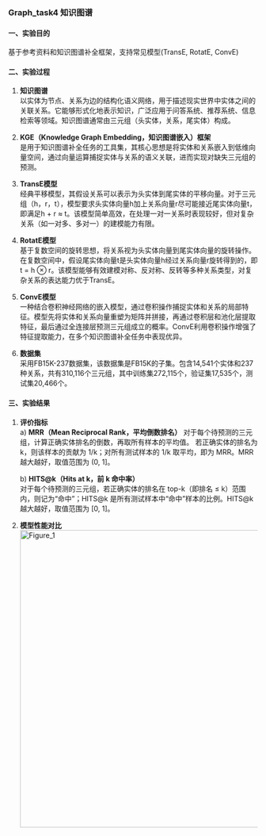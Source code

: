 ### Graph_task4 知识图谱

#### 一、实验目的
基于参考资料和知识图谱补全框架，支持常见模型(TransE, RotatE, ConvE)

#### 二、实验过程
1. **知识图谱**  
以实体为节点、关系为边的结构化语义网络，用于描述现实世界中实体之间的关联关系。它能够形式化地表示知识，广泛应用于问答系统、推荐系统、信息检索等领域。知识图谱通常由三元组（头实体，关系，尾实体）构成。

2. **KGE（Knowledge Graph Embedding，知识图谱嵌入）框架**  
是用于知识图谱补全任务的工具集，其核心思想是将实体和关系嵌入到低维向量空间，通过向量运算捕捉实体与关系的语义关联，进而实现对缺失三元组的预测。

3. **TransE模型**  
经典平移模型，其假设关系可以表示为头实体到尾实体的平移向量。对于三元组（h，r，t），模型要求头实体向量h加上关系向量r尽可能接近尾实体向量t，即满足h + r ≈ t。该模型简单高效，在处理一对一关系时表现较好，但对复杂关系（如一对多、多对一）的建模能力有限。

4. **RotatE模型**  
基于复数空间的旋转思想，将关系视为头实体向量到尾实体向量的旋转操作。在复数空间中，假设尾实体向量t是头实体向量h经过关系向量r旋转得到的，即t = h ⊗ r。该模型能够有效建模对称、反对称、反转等多种关系类型，对复杂关系的表达能力优于TransE。

5. **ConvE模型**  
一种结合卷积神经网络的嵌入模型，通过卷积操作捕捉实体和关系的局部特征。模型先将实体和关系向量重塑为矩阵并拼接，再通过卷积层和池化层提取特征，最后通过全连接层预测三元组成立的概率。ConvE利用卷积操作增强了特征提取能力，在多个知识图谱补全任务中表现优异。

6. **数据集**  
采用FB15K-237数据集，该数据集是FB15K的子集。包含14,541个实体和237种关系，共有310,116个三元组，其中训练集272,115个，验证集17,535个，测试集20,466个。

#### 三、实验结果
1. **评价指标**  
   a) **MRR（Mean Reciprocal Rank，平均倒数排名）**
   对于每个待预测的三元组，计算正确实体排名的倒数，再取所有样本的平均值。 若正确实体的排名为 k，则该样本的贡献为 1/k；对所有测试样本的 1/k 取平均，即为 MRR。MRR 越大越好，取值范围为 (0, 1]。
  

   b) **HITS@k（Hits at k，前 k 命中率）**  
   对于每个待预测的三元组，若正确实体的排名在 top-k（即排名 ≤ k）范围内，则记为“命中”；HITS@k 是所有测试样本中“命中”样本的比例。HITS@k 越大越好，取值范围为 [0, 1]。  

3. **模型性能对比**
   <img width="1000" height="600" alt="Figure_1" src="https://github.com/user-attachments/assets/304c59dc-0d76-44d8-8d3d-95ebbf4126be" />
